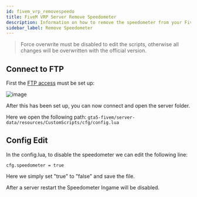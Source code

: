 ```yaml
---
id: fivem_vrp_removespeedo
title: FiveM VRP Server Remove Speedometer
description: Information on how to remove the speedometer from your FiveM server with VRP from ZAP-Hosting - ZAP-Hosting.com documentation
sidebar_label: Remove Speedometer
---
```


> Force overwrite must be disabled to edit the scripts, otherwise all changes will be overwritten with the official version.

## Connect to FTP

First the [FTP access](gameserver_ftpaccess.md) must be set up:

![image](https://user-images.githubusercontent.com/13604413/159137870-82291650-2fbe-4c53-be81-19f8552069c4.png)

After this has been set up, you can now connect and open the server folder.

Here we open the following path: `gta5-fivem/server-data/resources/CustomScripts/cfg/config.lua`


## Config Edit

In the config.lua, to disable the speedometer we can edit the following line:

`cfg.speedometer = true`

Here we simply set "true" to "false" and save the file.

After a server restart the Speedometer Ingame will be disabled.
